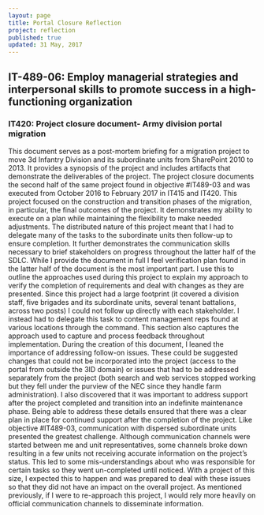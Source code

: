 ```yaml
---
layout: page
title: Portal Closure Reflection
project: reflection
published: true
updated: 31 May, 2017
---
```


## IT-489-06: Employ managerial strategies and interpersonal skills to promote success in a high-functioning organization

### IT420: Project closure document- Army division portal migration

This document serves as a post-mortem briefing for a migration project to move 3d Infantry Division and its subordinate units from SharePoint 2010 to 2013. It provides a synopsis of the project and includes artifacts that demonstrate the deliverables of the project. The project closure documents the second half of the same project found in objective #IT489-03 and was executed from October 2016 to February 2017 in IT415 and IT420.
This project focused on the construction and transition phases of the migration, in particular, the final outcomes of the project. It demonstrates my ability to execute on a plan while maintaining the flexibility to make needed adjustments. The distributed nature of this project meant that I had to delegate many of the tasks to the subordinate units then follow-up to ensure completion. It further demonstrates the communication skills necessary to brief stakeholders on progress throughout the latter half of the SDLC.
While I provide the document in full I feel verification plan found in the latter half of the document is the most important part. I use this to outline the approaches used during this project to explain my approach to verify the completion of requirements and deal with changes as they are presented. Since this project had a large footprint (it covered a division staff, five brigades and its subordinate units, several tenant battalions, across two posts) I could not follow up directly with each stakeholder. I instead had to delegate this task to content management reps found at various locations through the command. This section also captures the approach used to capture and process feedback throughout implementation.
During the creation of this document, I leaned the importance of addressing follow-on issues. These could be suggested changes that could not be incorporated into the project (access to the portal from outside the 3ID domain) or issues that had to be addressed separately from the project (both search and web services stopped working but they fell under the purview of the NEC since they handle farm administration). I also discovered that it was important to address support after the project completed and transition into an indefinite maintenance phase. Being able to address these details ensured that there was a clear plan in place for continued support after the completion of the project.
Like objective #IT489-03, communication with dispersed subordinate units presented the greatest challenge. Although communication channels were started between me and unit representatives, some channels broke down resulting in a few units not receiving accurate information on the project’s status. This led to some mis-understandings about who was responsible for certain tasks  so they went un-completed until noticed. With a project of this size, I expected this to happen and was prepared to deal with these issues so that they did not have an impact on the overall project.
As mentioned previously, if I were to re-approach this project, I would rely more heavily on official communication channels to disseminate information.
